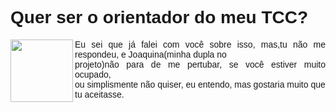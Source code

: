 <!DOCTYPE html>
<html>
  <head>
  </head>
    <body>
      <style>
        body{
        background-color(grey);
        }
         #titulo{
        font-family:arial;
        background-color(grey);
        }
        #paragrafo{
        font-family:arial;
       }
      </style>
      <h1 id="titulo">Quer ser o orientador do meu TCC? </h1>
      <img src="https://media1.tenor.com/images/9187a7bea0600ed2ae6a9cddfa4e906f/tenor.gif?itemid=5751222" width="100px" height="100px" align="left"/>
      <p id="paragrafo" align="justify">Eu sei que já falei com você sobre isso, mas,tu 
                        não me respondeu, e Joaquina(minha dupla no<br>
                        projeto)não para de me pertubar, se você estiver muito ocupado,<br>
                        ou simplismente não quiser, eu entendo, mas gostaria muito que<br>
                        tu aceitasse.</p>
    </body>
<html>  
